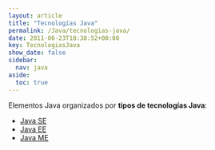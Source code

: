 ```yaml
---
layout: article
title: "Tecnologías Java"
permalink: /Java/tecnologias-java/
date: 2011-06-23T18:38:52+00:00
key: TecnologiasJava
show_date: false
sidebar:
  nav: java
aside:
  toc: true
---
```


Elementos Java organizados por **tipos de tecnologías Java**: 

<ul>
  <li><a href="/Java/tag/java-se/">Java SE</a></li>
  <li><a href="/Java/tag/java-ee/">Java EE</a></li>
  <li><a href="/Java/tag/java-me/">Java ME</a></li>
</ul>